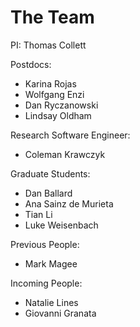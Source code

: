 # The Team

PI: Thomas Collett

Postdocs:
- Karina Rojas
- Wolfgang Enzi
- Dan Ryczanowski
- Lindsay Oldham


Research Software Engineer:
- Coleman Krawczyk

Graduate Students:
- Dan Ballard
- Ana Sainz de Murieta
- Tian Li
- Luke Weisenbach


Previous People:
- Mark Magee

Incoming People:
- Natalie Lines
- Giovanni Granata
